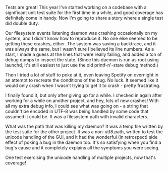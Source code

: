 <!--
.. title: A Testing Story
.. date: 2012/10/03 11:37
.. slug: a-testing-story
.. link:
.. description:
.. tags: testing
-->


Tests are great! This year I've started working on a codebase with a
significant unit test suite for the first time in a while, and good
coverage has definitely come in handy. Now I'm going to share a 
story where a single test did double duty.

Our filesystem events listening daemon was crashing occasionally on my
system, and I didn't know how to reproduce it. No one else seemed to
be getting these crashes, either. The system was saving a backtrace,
and it was always the same, but I wasn't sure I believed its line
numbers. As a start, I made a guess at the lines that were really
failing, and added a ton of debug dumps to inspect the state. (Since
this daemon is run as root using launchd, it's still easiest to just
use the old printf-n'-stare debug method.)

Then I tried a lot of stuff to poke at it, even leaving Spotify on
overnight in an attempt to recreate the conditions of the bug. No
luck. It seemed like it would only crash when I wasn't trying to get
it to crash - pretty frustrating.

I finally found it, but only after giving up for a while. I checked in
again after working for a while on another project, and hey, lots of
new crashes! With all my extra debug info, I could see what was going
on - a string that couldn't be encoded in UTF-8 was being handled by
some code that assumed it could be. It was a filesystem path with
invalid characters.

What was the path that was killing my daemon? It was a temp file written
by the test suite for the other project. It was a non-utf8 path,
written to test the unicode handling of the GUI, and it had the
wonderful (in retrospect) side effect of poking a bug in the daemon
too. It's so satisfying when you find a bug's cause and it completely explains all the symptoms you were seeing.

One test exercising the unicode handling of multiple projects, now that's coverage!